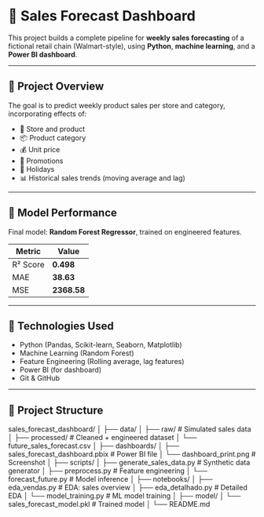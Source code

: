 # 🛒 Sales Forecast Dashboard

This project builds a complete pipeline for **weekly sales forecasting** of a fictional retail chain (Walmart-style), using **Python**, **machine learning**, and a **Power BI dashboard**.

---

## 🚀 Project Overview

The goal is to predict weekly product sales per store and category, incorporating effects of:
- 🏪 Store and product
- 📦 Product category
- 💰 Unit price
- 🎯 Promotions
- 🎉 Holidays
- 📊 Historical sales trends (moving average and lag)

---

## 🧠 Model Performance

Final model: **Random Forest Regressor**, trained on engineered features.

| Metric     | Value     |
|------------|-----------|
| R² Score   | **0.498** |
| MAE        | **38.63** |
| MSE        | **2368.58** |

---

## 🧰 Technologies Used

- Python (Pandas, Scikit-learn, Seaborn, Matplotlib)
- Machine Learning (Random Forest)
- Feature Engineering (Rolling average, lag features)
- Power BI (for dashboard)
- Git & GitHub

---

## 📁 Project Structure
sales_forecast_dashboard/
│
├── data/
│ ├── raw/ # Simulated sales data
│ ├── processed/ # Cleaned + engineered dataset
│ └── future_sales_forecast.csv
│
├── dashboards/
│ ├── sales_forecast_dashboard.pbix # Power BI file
│ └── dashboard_print.png # Screenshot
│
├── scripts/
│ ├── generate_sales_data.py # Synthetic data generator
│ ├── preprocess.py # Feature engineering
│ └── forecast_future.py # Model inference
│
├── notebooks/
│ ├── eda_vendas.py # EDA: sales overview
│ ├── eda_detalhado.py # Detailed EDA
│ └── model_training.py # ML model training
│
├── model/
│ └── sales_forecast_model.pkl # Trained model
│
└── README.md



